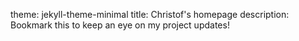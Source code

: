 theme: jekyll-theme-minimal
title: Christof's homepage
description: Bookmark this to keep an eye on my project updates!
